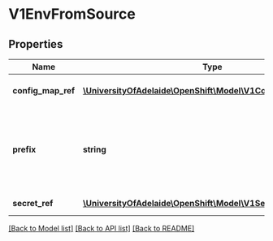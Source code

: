 # V1EnvFromSource

## Properties
Name | Type | Description | Notes
------------ | ------------- | ------------- | -------------
**config_map_ref** | [**\UniversityOfAdelaide\OpenShift\Model\V1ConfigMapEnvSource**](V1ConfigMapEnvSource.md) | The ConfigMap to select from | [optional] 
**prefix** | **string** | An optional identifer to prepend to each key in the ConfigMap. Must be a C_IDENTIFIER. | [optional] 
**secret_ref** | [**\UniversityOfAdelaide\OpenShift\Model\V1SecretEnvSource**](V1SecretEnvSource.md) | The Secret to select from | [optional] 

[[Back to Model list]](../README.md#documentation-for-models) [[Back to API list]](../README.md#documentation-for-api-endpoints) [[Back to README]](../README.md)



